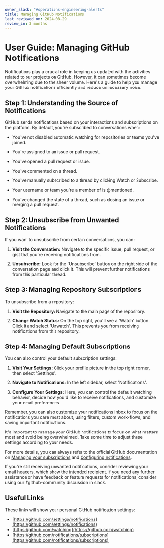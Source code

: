 ```yaml
---
owner_slack: "#operations-engineering-alerts"
title: Managing GitHub Notifications
last_reviewed_on: 2024-08-29
review_in: 3 months
---
```


# User Guide: Managing GitHub Notifications

Notifications play a crucial role in keeping us updated with the activities related to our projects on GitHub. However, it can sometimes become overwhelming due to the sheer volume. Here's a guide to help you manage your GitHub notifications efficiently and reduce unnecessary noise.

## Step 1: Understanding the Source of Notifications

GitHub sends notifications based on your interactions and subscriptions on the platform. By default, you're subscribed to conversations when:

- You've not disabled automatic watching for repositories or teams you've joined.

- You're assigned to an issue or pull request.

- You've opened a pull request or issue.

- You've commented on a thread.

- You've manually subscribed to a thread by clicking Watch or Subscribe.

- Your username or team you're a member of is @mentioned.

- You've changed the state of a thread, such as closing an issue or merging a pull request.

## Step 2: Unsubscribe from Unwanted Notifications

If you want to unsubscribe from certain conversations, you can:

1. **Visit the Conversation:** Navigate to the specific issue, pull request, or gist that you're receiving notifications from.

2. **Unsubscribe:** Look for the 'Unsubscribe' button on the right side of the conversation page and click it. This will prevent further notifications from this particular thread.

## Step 3: Managing Repository Subscriptions

To unsubscribe from a repository:

1. **Visit the Repository:** Navigate to the main page of the repository.

2. **Change Watch Status:** On the top right, you'll see a 'Watch' button. Click it and select 'Unwatch'. This prevents you from receiving notifications from this repository.

## Step 4: Managing Default Subscriptions

You can also control your default subscription settings:

1. **Visit Your Settings:** Click your profile picture in the top right corner, then select 'Settings'.

2. **Navigate to Notifications:** In the left sidebar, select 'Notifications'.

3. **Configure Your Settings:** Here, you can control the default watching behavior, decide how you'd like to receive notifications, and customize your email preferences.

Remember, you can also customize your notifications inbox to focus on the notifications you care most about, using filters, custom work-flows, and saving important notifications.

It's important to manage your GitHub notifications to focus on what matters most and avoid being overwhelmed. Take some time to adjust these settings according to your needs.

For more details, you can always refer to the official GitHub documentation on [Managing your subscriptions](https://docs.github.com/en/github/managing-subscriptions-and-notifications-on-github/managing-your-subscriptions) and [Configuring notifications](https://docs.github.com/en/github/managing-subscriptions-and-notifications-on-github/configuring-notifications).

If you're still receiving unwanted notifications, consider reviewing your email headers, which show the intended recipient. If you need any further assistance or have feedback or feature requests for notifications, consider using our #github-community discussion in slack.

## Useful Links

These links will show your personal GitHub notification settings:

- [https://github.com/settings/notifications](https://github.com/settings/notifications)
- [https://github.com/watching](https://github.com/watching)
- [https://github.com/notifications/subscriptions](https://github.com/notifications/subscriptions)
